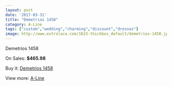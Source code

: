 ```yaml
---
layout: post
date: '2017-03-31'
title: "Demetrios 1458"
category: A-Line
tags: ["custom","wedding","charming","discount","dresses"]
image: http://www.extralace.com/1623-thickbox_default/demetrios-1458.jpg
---
```

Demetrios 1458

On Sales: **$465.98**
<a href="https://www.extralace.com/a-line/769-demetrios-1458.html"><amp-img layout="responsive" width="600" height="600" src="//www.extralace.com/1623-thickbox_default/demetrios-1458.jpg" alt="Demetrios 1458 0" /></a>
<a href="https://www.extralace.com/a-line/769-demetrios-1458.html"><amp-img layout="responsive" width="600" height="600" src="//www.extralace.com/1626-thickbox_default/demetrios-1458.jpg" alt="Demetrios 1458 1" /></a>
<a href="https://www.extralace.com/a-line/769-demetrios-1458.html"><amp-img layout="responsive" width="600" height="600" src="//www.extralace.com/1625-thickbox_default/demetrios-1458.jpg" alt="Demetrios 1458 2" /></a>
<a href="https://www.extralace.com/a-line/769-demetrios-1458.html"><amp-img layout="responsive" width="600" height="600" src="//www.extralace.com/1624-thickbox_default/demetrios-1458.jpg" alt="Demetrios 1458 3" /></a>

Buy it: [Demetrios 1458](https://www.extralace.com/a-line/769-demetrios-1458.html "Demetrios 1458")

View more: [A-Line](https://www.extralace.com/2-a-line "A-Line")